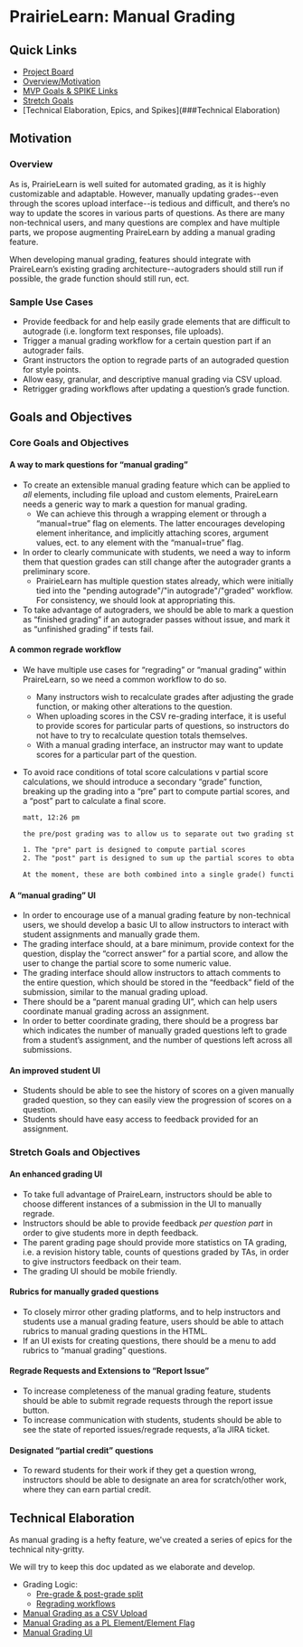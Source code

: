 # PrairieLearn: Manual Grading

## Quick Links

- [Project Board](https://github.com/PrairieLearn/PrairieLearn/projects/9)
- [Overview/Motivation](##Motivation)
- [MVP Goals & SPIKE Links](###Core-Goals-and-Objectives)
- [Stretch Goals](###Stretch-Goals-and-Objectives)
- [Technical Elaboration, Epics, and Spikes](###Technical Elaboration)

## Motivation

### Overview

As is, PrairieLearn is well suited for automated grading, as it is highly customizable and adaptable. However, manually updating grades--even through the scores upload interface--is tedious and difficult, and there’s no way to update the scores in various parts of questions. As there are many non-technical users, and many questions are complex and have multiple parts, we propose augmenting PraireLearn by adding a manual grading feature.

When developing manual grading, features should integrate with PraireLearn’s existing grading architecture--autograders should still run if possible, the grade function should still run, ect.

### Sample Use Cases

- Provide feedback for and help easily grade elements that are difficult to autograde (i.e. longform text responses, file uploads).
- Trigger a manual grading workflow for a certain question part if an autograder fails.
- Grant instructors the option to regrade parts of an autograded question for style points.
- Allow easy, granular, and descriptive manual grading via CSV upload.
- Retrigger grading workflows after updating a question’s grade function.

## Goals and Objectives

### Core Goals and Objectives

#### **A way to mark questions for “manual grading”**

- To create an extensible manual grading feature which can be applied to _all_ elements, including file upload and custom elements, PraireLearn needs a generic way to mark a question for manual grading.
  - We can achieve this through a wrapping element or through a “manual=true” flag on elements. The latter encourages developing element inheritance, and implicitly attaching scores, argument values, ect. to any element with the “manual=true” flag.
- In order to clearly communicate with students, we need a way to inform them that question grades can still change after the autograder grants a preliminary score.
  - PrairieLearn has multiple question states already, which were initially tied into the "pending autograde"/"in autograde"/"graded" workflow. For consistency, we should look at appropriating this.
- To take advantage of autograders, we should be able to mark a question as “finished grading” if an autograder passes without issue, and mark it as “unfinished grading” if tests fail.

#### **A common regrade** **workflow**

- We have multiple use cases for “regrading” or “manual grading” within PraireLearn, so we need a common workflow to do so.
  - Many instructors wish to recalculate grades after adjusting the grade function, or making other alterations to the question.
  - When uploading scores in the CSV re-grading interface, it is useful to provide scores for particular parts of questions, so instructors do not have to try to recalculate question totals themselves.
  - With a manual grading interface, an instructor may want to update scores for a particular part of the question.
- To avoid race conditions of total score calculations v partial score calculations, we should introduce a secondary “grade” function, breaking up the grading into a “pre” part to compute partial scores, and a “post” part to calculate a final score.

  ```txt
  matt, 12:26 pm

  the pre/post grading was to allow us to separate out two grading stages:

  1. The "pre" part is designed to compute partial scores
  2. The "post" part is designed to sum up the partial scores to obtain the total scores.

  At the moment, these are both combined into a single grade() function. But if we seperate them then we can insert manual grading between these two stages
  ```

#### **A “manual grading” UI**

- In order to encourage use of a manual grading feature by non-technical users, we should develop a basic UI to allow instructors to interact with student assignments and manually grade them.
- The grading interface should, at a bare minimum, provide context for the question, display the “correct answer” for a partial score, and allow the user to change the partial score to some numeric value.
- The grading interface should allow instructors to attach comments to the entire question, which should be stored in the “feedback” field of the submission, similar to the manual grading upload.
- There should be a “parent manual grading UI”, which can help users coordinate manual grading across an assignment.
- In order to better coordinate grading, there should be a progress bar which indicates the number of manually graded questions left to grade from a student’s assignment, and the number of questions left across all submissions.

#### **An improved student UI**

- Students should be able to see the history of scores on a given manually graded question, so they can easily view the progression of scores on a question.
- Students should have easy access to feedback provided for an assignment.

### Stretch Goals and Objectives

#### **An enhanced grading UI**

- To take full advantage of PraireLearn, instructors should be able to choose different instances of a submission in the UI to manually regrade.
- Instructors should be able to provide feedback _per question part_ in order to give students more in depth feedback.
- The parent grading page should provide more statistics on TA grading, i.e. a revision history table, counts of questions graded by TAs, in order to give instructors feedback on their team.
- The grading UI should be mobile friendly.

#### **Rubrics for manually graded questions**

- To closely mirror other grading platforms, and to help instructors and students use a manual grading feature, users should be able to attach rubrics to manual grading questions in the HTML.
- If an UI exists for creating questions, there should be a menu to add rubrics to “manual grading” questions.

#### **Regrade Requests and Extensions to “Report Issue”**

- To increase completeness of the manual grading feature, students should be able to submit regrade requests through the report issue button.
- To increase communication with students, students should be able to see the state of reported issues/regrade requests, a’la JIRA ticket.

#### **Designated “partial credit” questions**

- To reward students for their work if they get a question wrong, instructors should be able to designate an area for scratch/other work, where they can earn partial credit.

## Technical Elaboration

As manual grading is a hefty feature, we've created a series of epics for the technical nity-gritty.

We will try to keep this doc updated as we elaborate and develop.

- Grading Logic:
  - [Pre-grade & post-grade split](https://github.com/PrairieLearn/PrairieLearn/projects/9#card-45186965)
  - [Regrading workflows](https://github.com/PrairieLearn/PrairieLearn/projects/9#card-45180056)
- [Manual Grading as a CSV Upload](https://github.com/PrairieLearn/PrairieLearn/projects/9#card-45181673)
- [Manual Grading as a PL Element/Element Flag](https://github.com/PrairieLearn/PrairieLearn/projects/9#card-45179860)
- [Manual Grading UI](https://github.com/PrairieLearn/PrairieLearn/projects/9#card-45179927)
